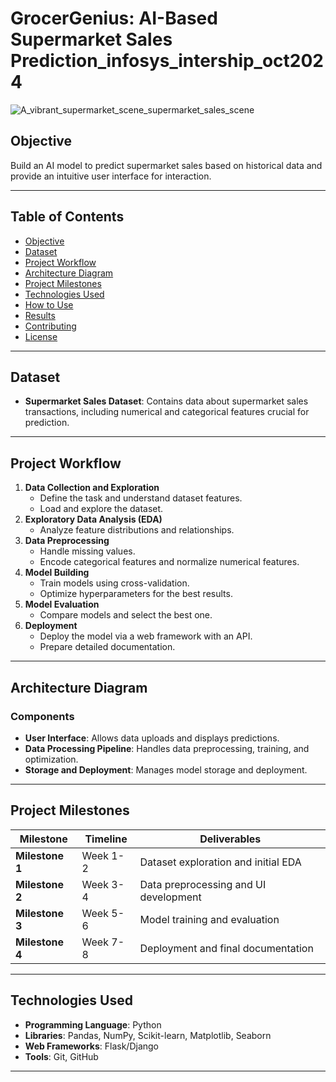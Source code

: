 # GrocerGenius: AI-Based Supermarket Sales Prediction_infosys_intership_oct2024
![A_vibrant_supermarket_scene_supermarket_sales_scene](https://github.com/user-attachments/assets/fc476649-5835-49d1-80b1-5426f6808697)




## Objective
Build an AI model to predict supermarket sales based on historical data and provide an intuitive user interface for interaction.

---

## Table of Contents
- [Objective](#objective)
- [Dataset](#dataset)
- [Project Workflow](#project-workflow)
- [Architecture Diagram](#architecture-diagram)
- [Project Milestones](#project-milestones)
- [Technologies Used](#technologies-used)
- [How to Use](#how-to-use)
- [Results](#results)
- [Contributing](#contributing)
- [License](#license)

---

## Dataset
- **Supermarket Sales Dataset**: Contains data about supermarket sales transactions, including numerical and categorical features crucial for prediction.

---

## Project Workflow
1. **Data Collection and Exploration**
   - Define the task and understand dataset features.
   - Load and explore the dataset.
2. **Exploratory Data Analysis (EDA)**
   - Analyze feature distributions and relationships.
3. **Data Preprocessing**
   - Handle missing values.
   - Encode categorical features and normalize numerical features.
4. **Model Building**
   - Train models using cross-validation.
   - Optimize hyperparameters for the best results.
5. **Model Evaluation**
   - Compare models and select the best one.
6. **Deployment**
   - Deploy the model via a web framework with an API.
   - Prepare detailed documentation.

---

## Architecture Diagram

### Components
- **User Interface**: Allows data uploads and displays predictions.
- **Data Processing Pipeline**: Handles data preprocessing, training, and optimization.
- **Storage and Deployment**: Manages model storage and deployment.

---

## Project Milestones

| Milestone          | Timeline     | Deliverables                                  |
|--------------------|--------------|-----------------------------------------------|
| **Milestone 1**    | Week 1-2     | Dataset exploration and initial EDA           |
| **Milestone 2**    | Week 3-4     | Data preprocessing and UI development         |
| **Milestone 3**    | Week 5-6     | Model training and evaluation                 |
| **Milestone 4**    | Week 7-8     | Deployment and final documentation            |

---

## Technologies Used
- **Programming Language**: Python  
- **Libraries**: Pandas, NumPy, Scikit-learn, Matplotlib, Seaborn  
- **Web Frameworks**: Flask/Django  
- **Tools**: Git, GitHub  

---

